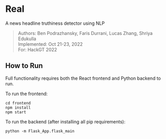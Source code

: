 # Real
A news headline truthiness detector using NLP

> Authors: Ben Podrazhansky, Faris Durrani, Lucas Zhang, Shriya Edukulla <br/>
> Implemented: Oct 21-23, 2022 <br/>
> For: HackGT 2022

## How to Run
Full functionality requires both the React frontend and Python backend to run.

To run the frontend:
```
cd frontend
npm install
npm start
```

To run the backend (after installing all pip requirements):
```
python -m Flask_App.flask_main
```

